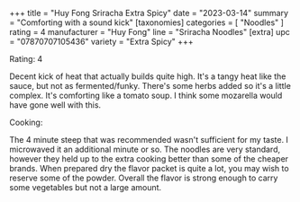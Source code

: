 +++
title = "Huy Fong Sriracha Extra Spicy"
date = "2023-03-14"
summary = "Comforting with a sound kick"
[taxonomies]
categories = [ "Noodles" ]
rating = 4
manufacturer = "Huy Fong"
line = "Sriracha Noodles"
[extra]
upc = "07870707105436"
variety = "Extra Spicy"
+++

Rating: 4

Decent kick of heat that actually builds quite high.
It's a tangy heat like the sauce, but not as fermented/funky.
There's some herbs added so it's a little complex.
It's comforting like a tomato soup.
I think some mozarella would have gone well with this.

Cooking:

The 4 minute steep that was recommended wasn't sufficient for my taste.
I microwaved it an additional minute or so.
The noodles are very standard, however they held up
to the extra cooking better than some of the cheaper brands.
When prepared dry the flavor packet is quite a lot,
you may wish to reserve some of the powder.
Overall the flavor is strong enough to carry some vegetables but not a large amount.
